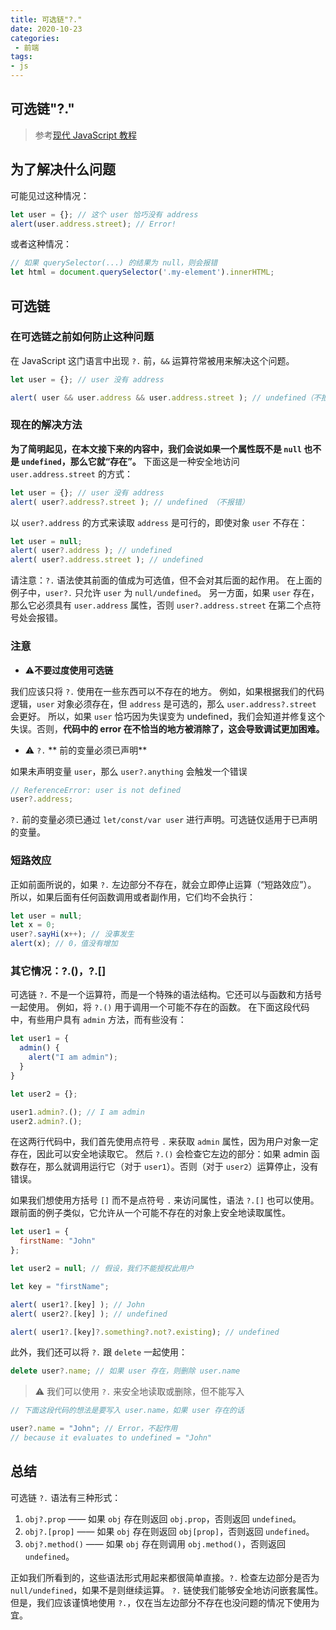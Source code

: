 ```yaml
---
title: 可选链"?."
date: 2020-10-23
categories:
 - 前端
tags:
- js
---
```


## 可选链&quot;?.&quot;

> 参考[现代 JavaScript 教程](https://zh.javascript.info/)

## 为了解决什么问题
可能见过这种情况：
```javascript
let user = {}; // 这个 user 恰巧没有 address
alert(user.address.street); // Error!
```
或者这种情况：
```javascript
// 如果 querySelector(...) 的结果为 null，则会报错
let html = document.querySelector('.my-element').innerHTML;
```
## 可选链
### 在可选链之前如何防止这种问题
在 JavaScript 这门语言中出现 `?.` 前，`&&` 运算符常被用来解决这个问题。
```javascript
let user = {}; // user 没有 address

alert( user && user.address && user.address.street ); // undefined（不报错）
```
### 现在的解决方法
**为了简明起见，在本文接下来的内容中，我们会说如果一个属性既不是 `null` 也不是 `undefined`，那么它就“存在”。**
下面这是一种安全地访问 `user.address.street` 的方式：
```javascript
let user = {}; // user 没有 address
alert( user?.address?.street ); // undefined （不报错）
```
以 `user?.address` 的方式来读取 `address` 是可行的，即使对象 `user` 不存在：
```javascript
let user = null;
alert( user?.address ); // undefined
alert( user?.address.street ); // undefined
```
请注意：`?.` 语法使其前面的值成为可选值，但不会对其后面的起作用。
在上面的例子中，`user?.` 只允许 `user` 为 `null/undefined`。
另一方面，如果 `user` 存在，那么它必须具有 `user.address` 属性，否则 `user?.address.street` 在第二个点符号处会报错。
### 注意


- ⚠**不要过度使用可选链**

我们应该只将 `?.` 使用在一些东西可以不存在的地方。
例如，如果根据我们的代码逻辑，`user` 对象必须存在，但 `address` 是可选的，那么 `user.address?.street` 会更好。
所以，如果 `user` 恰巧因为失误变为 undefined，我们会知道并修复这个失误。否则，**代码中的 error 在不恰当的地方被消除了，这会导致调试更加困难。**

- ⚠ `?.` ** 前的变量必须已声明**

如果未声明变量 `user`，那么 `user?.anything` 会触发一个错误
```javascript
// ReferenceError: user is not defined
user?.address;
```
`?.` 前的变量必须已通过 `let/const/var user` 进行声明。可选链仅适用于已声明的变量。
### 短路效应
正如前面所说的，如果 `?.` 左边部分不存在，就会立即停止运算（“短路效应”）。
所以，如果后面有任何函数调用或者副作用，它们均不会执行：
```javascript
let user = null;
let x = 0;
user?.sayHi(x++); // 没事发生
alert(x); // 0，值没有增加
```
### 其它情况：?.()，?.[]
可选链 `?.` 不是一个运算符，而是一个特殊的语法结构。它还可以与函数和方括号一起使用。
例如，将 `?.()` 用于调用一个可能不存在的函数。
在下面这段代码中，有些用户具有 `admin` 方法，而有些没有：
```javascript
let user1 = {
  admin() {
    alert("I am admin");
  }
}

let user2 = {};

user1.admin?.(); // I am admin
user2.admin?.();
```
在这两行代码中，我们首先使用点符号 `.` 来获取 `admin` 属性，因为用户对象一定存在，因此可以安全地读取它。
然后 `?.()` 会检查它左边的部分：如果 admin 函数存在，那么就调用运行它（对于 `user1`）。否则（对于 `user2`）运算停止，没有错误。


如果我们想使用方括号 `[]` 而不是点符号 `.` 来访问属性，语法 `?.[]` 也可以使用。跟前面的例子类似，它允许从一个可能不存在的对象上安全地读取属性。
```javascript
let user1 = {
  firstName: "John"
};

let user2 = null; // 假设，我们不能授权此用户

let key = "firstName";

alert( user1?.[key] ); // John
alert( user2?.[key] ); // undefined

alert( user1?.[key]?.something?.not?.existing); // undefined
```
此外，我们还可以将 `?.` 跟 `delete` 一起使用：
```javascript
delete user?.name; // 如果 user 存在，则删除 user.name
```
> ⚠ 我们可以使用 `?.` 来安全地读取或删除，但不能写入

```javascript
// 下面这段代码的想法是要写入 user.name，如果 user 存在的话

user?.name = "John"; // Error，不起作用
// because it evaluates to undefined = "John"
```
## 总结
可选链 `?.` 语法有三种形式：

1. `obj?.prop` —— 如果 `obj` 存在则返回 `obj.prop`，否则返回 `undefined`。
1. `obj?.[prop]` —— 如果 `obj` 存在则返回 `obj[prop]`，否则返回 `undefined`。
1. `obj?.method()` —— 如果 `obj` 存在则调用 `obj.method()`，否则返回 `undefined`。

正如我们所看到的，这些语法形式用起来都很简单直接。`?.` 检查左边部分是否为 `null/undefined`，如果不是则继续运算。
`?.` 链使我们能够安全地访问嵌套属性。
但是，我们应该谨慎地使用 `?.`，仅在当左边部分不存在也没问题的情况下使用为宜。
